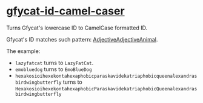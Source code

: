 # [gfycat-id-camel-caser](https://alttiri.github.io/gfycat-id-camel-caser/)
Turns Gfycat's lowercase ID to CamelCase formatted ID.

Gfycat's ID matches such pattern: [Adjective](https://github.com/AlttiRi/gfycat-id-camel-caser/blob/master/dictionaries/adjectives.json)[Adjective](https://github.com/AlttiRi/gfycat-id-camel-caser/blob/master/dictionaries/adjectives.json)[Animal](https://github.com/AlttiRi/gfycat-id-camel-caser/blob/master/dictionaries/animals.json).

The example: 
- `lazyfatcat` turns to `LazyFatCat`.
- `emobluedog` turns to  `EmoBlueDog`
- `hexakosioihexekontahexaphobicparaskavidekatriaphobicqueenalexandrasbirdwingbutterfly`
turns to 
`HexakosioihexekontahexaphobicParaskavidekatriaphobicQueenalexandrasbirdwingbutterfly`
